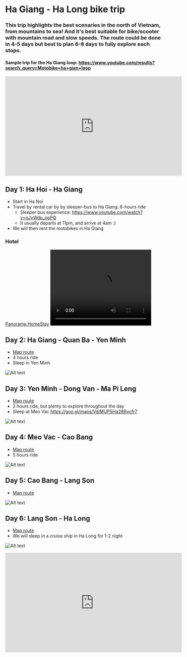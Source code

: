 # Ha Giang - Ha Long bike trip

### This trip highlights the best scenaries in the north of Vietnam, from mountains to sea! And it's best suitable for bike/scooter with mountain road and slow speeds. The route could be done in 4-5 days but best to plan 6-8 days to fully explore each stops.

#### Sample trip for the Ha Giang loop: https://www.youtube.com/results?search_query=Motobike+ha+gian+loop
<iframe width="560" height="315" src="https://www.youtube.com/embed/dh6HgYGwlCs?si=wB-P65k042x4Pmtt" title="YouTube video player" frameborder="0" allow="accelerometer; autoplay; clipboard-write; encrypted-media; gyroscope; picture-in-picture; web-share" allowfullscreen></iframe>

## Day 1: Ha Hoi - Ha Giang
* Start in Ha Noi
* Travel by rental car by by sleeper-bus to Ha Giang: 6-hours ride
  * Sleeper bus experience: https://www.youtube.com/watch?v=oJvWdp_opPQ
  * It usually departs at 11pm, and arrive at 4am :)
* We will then rent the motobikes in Ha Giang

### Hotel
[Panorama HomeStay](https://goo.gl/maps/iuuPtmhBWXon9wLy9)
<video width="320" height="240" controls>
  <source src="https://lh3.googleusercontent.com/ggs/AF1QipNMx3P0LwL38VuLY030wfAi48AyqNp4Zbhidtb7=m18?cpn=sxS_f8K6aXd1TZr-" >
</video>

## Day 2: Ha Giang - Quan Ba - Yen Minh
* [Map route](https://www.google.com/maps/dir/Tp.+H%C3%A0+Giang,+H%C3%A0+Giang,+Vi%E1%BB%87t+Nam/Qu%E1%BA%A3n+B%E1%BA%A1,+H%C3%A0+Giang,+Vi%E1%BB%87t+Nam/tt.+Y%C3%AAn+Minh/@23.0061465,104.933989,11.28z/data=!4m20!4m19!1m5!1m1!1s0x36cc79b180b4239d:0xb7a373a73bc23544!2m2!1d104.9784494!2d22.8025588!1m5!1m1!1s0x36cc0b167fa61df7:0x8495bfb0cc033df9!2m2!1d104.9856176!2d23.087186!1m5!1m1!1s0x36cbf16231aecb21:0x4739f6b88032736e!2m2!1d105.1555046!2d23.1185238!3e0?entry=ttu)
* 4 hours ride
* Sleep in Yen Minh

![Alt text](image-1.png)

## Day 3: Yen Minh - Dong Van - Ma Pi Leng

* [Map route](https://www.google.com/maps/dir/tt.+Y%C3%AAn+Minh/tt.+%C4%90%E1%BB%93ng+V%C4%83n,+%C4%90%E1%BB%93ng+V%C4%83n,+H%C3%A0+Giang,+Vi%E1%BB%87t+Nam/M%C3%A3+P%C3%AD+L%C3%A8ng,+M%C3%A8o+V%E1%BA%A1c+District,+Ha+Giang,+Vietnam/@23.1982869,105.2086114,12z/data=!3m1!4b1!4m20!4m19!1m5!1m1!1s0x36cbf16231aecb21:0x4739f6b88032736e!2m2!1d105.1555046!2d23.1185238!1m5!1m1!1s0x36cbe6cfb1c33961:0x5eff1d412485f4aa!2m2!1d105.3627336!2d23.2781471!1m5!1m1!1s0x36cbdda02a4fdd59:0x7e9c5349a9cc2f93!2m2!1d105.4243804!2d23.2356473!3e0?entry=ttu)
* 2 hours ride, but plenty to explore throughout the day
* Sleep at Meo Vac https://goo.gl/maps/VdiMUPSHa28Rvcfr7

![Alt text](image-2.png)

## Day 4: Meo Vac - Cao Bang

* [Map route](https://www.google.com/maps/dir/Meo+Vac+Clay+House/Cao+B%E1%BA%B1ng,+Cao+Bang,+Vietnam/@22.9171922,105.5070612,10z/data=!3m1!4b1!4m14!4m13!1m5!1m1!1s0x36cbdd7ab13c5a71:0xf2a726b794c3aece!2m2!1d105.4160956!2d23.2052605!1m5!1m1!1s0x36ca643b852c0327:0xf7278f9b5a7c6921!2m2!1d106.2639852!2d22.6666369!3e0?entry=ttu)
* 5 hours ride

![Alt text](image-3.png)

## Day 5: Cao Bang - Lang Son
* [Map route](https://www.google.com/maps/dir/Cao+B%E1%BA%B1ng,+Cao+Bang,+Vietnam/L%E1%BA%A1ng+S%C6%A1n,+Vietnam/@22.2625039,106.2703689,10.47z/data=!4m14!4m13!1m5!1m1!1s0x36ca643b852c0327:0xf7278f9b5a7c6921!2m2!1d106.2639852!2d22.6666369!1m5!1m1!1s0x36b54e779f3306a9:0x4d0e88116ffb61b9!2m2!1d106.761519!2d21.853708!3e0?entry=ttu)

![Alt text](image-4.png)

## Day 6: Lang Son - Ha Long
* [Map route](https://www.google.com/maps/dir/L%E1%BA%A1ng+S%C6%A1n,+Vietnam/H%E1%BA%A1+Long,+Qu%E1%BA%A3ng+Ninh,+Vietnam/@21.4077456,106.3194124,9.48z/data=!4m14!4m13!1m5!1m1!1s0x36b54e779f3306a9:0x4d0e88116ffb61b9!2m2!1d106.761519!2d21.853708!1m5!1m1!1s0x314a583f825ff2c9:0xc5d143510be28d44!2m2!1d107.0448069!2d20.9711977!3e0?entry=ttu)
* We will sleep in a cruise ship in Ha Long for 1-2 night

![Alt text](image-5.png)
<iframe width="560" height="315" src="https://www.youtube.com/embed/RiELdjiAUdY?si=iDAeA-zANUAyH7md" title="YouTube video player" frameborder="0" allow="accelerometer; autoplay; clipboard-write; encrypted-media; gyroscope; picture-in-picture; web-share" allowfullscreen></iframe>











